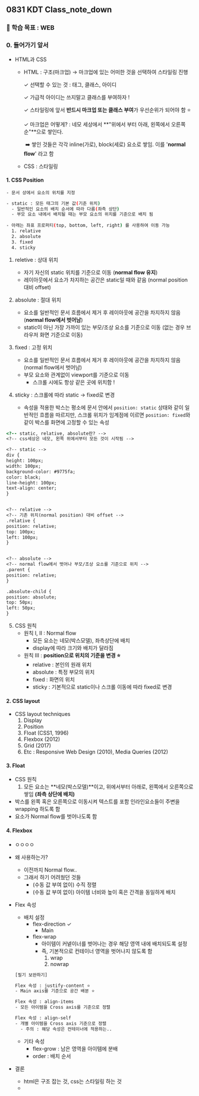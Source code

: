 ## 0831 KDT Class_note_down

### 🎯 학습 목표 : WEB

### 0. 들어가기 앞서

- HTML과 CSS

  - HTML : 구조(마크업) → 마크업에 있는 어떠한 것을 선택하여 스타일링 진행

    ✓ 선택할 수 있는 것 : 태그, 클래스, 아이디

    ✓ 가급적 아이디는 쓰지말고 클래스를 부여하자 !

    ✓ 스타일링에 앞서 **반드시 마크업 또는 클래스 부여**가 우선순위가 되어야 함  ⭐️

    ✓ 마크업은 어떻게? : 네모 세상에서 **"위에서 부터 아래, 왼쪽에서 오른쪽 순"**으로 쌓인다.

    ​	➡️ 쌓인 것들은 각각 inline(가로), block(세로) 요소로 쌓임. 이를 '**normal flow**' 라고 함

  - CSS : 스타일링



#### 1. CSS Position

```bash
- 문서 상에서 요소의 위치를 지정

- static : 모든 태그의 기본 값(기준 위치)
  - 일반적인 요소의 배치 순서에 따라 다름(좌측 상단)
  - 부모 요소 내에서 배치될 때는 부모 요소의 위치를 기준으로 배치 됨
  
- 아래는 좌표 프로퍼티(top, bottom, left, right) 를 사용하여 이동 가능
  1. relative
  2. absolute
  3. fixed
  4. sticky
```

1. reletive : 상대 위치
   - 자기 자신의 static 위치를 기준으로 이동 (**normal flow 유지**)
   - 레이아웃에서 요소가 차지하는 공간은 static일 때와 같음 (normal position 대비 offset)

2. absolute : 절대 위치
   - 요소를 일반적인 문서 흐름에서 제거 후 레이아웃에 공간을 차지하지 않음 (**normal flow에서 벗어남**)
   - static이 아닌 가장 가까이 있는 부모/조상 요소를 기준으로 이동 (없는 경우 브라우저 화면 기준으로 이동)
3. fixed : 고정 위치
   - 요소를 일반적인 문서 흐름에서 제거 후 레이아웃에 공간을 차지하지 않음 (normal flow에서 벗어남)
   - 부모 요소와 관계없이 viewport를 기준으로 이동
     - 스크롤 시에도 항상 같은 곳에 위치함 !
4. sticky : 스크롤에 따라 static → fixed로 변경
   - 속성을 적용한 박스는 평소에 문서 안에서 `position: static` 상태와 같이 일반적인 흐름을 따르지만, 스크롤 위치가 임계점에 이르면 `position: fixed`와 같이 박스를 화면에 고정할 수 있는 속성 

```html
<?-- static, relative, absolute란? -->
<?-- css세상은 네모, 왼쪽 위에서부터 모든 것이 시작됨 -->

<?-- static -->
div {
height: 100px;
width: 100px;
background-color: #9775fa;
color: black;
line-height: 100px;
text-align: center;
}


<?-- relative -->
<?-- 기존 위치(normal position) 대비 offset -->
.relative {
position: relative;
top: 100px;
left: 100px;
}


<?-- absolute -->
<?-- normal flow에서 벗어나 부모/조상 요소를 기준으로 위치 -->
.parent {
position: relative;
}

.absolute-child {
position: absolute;
top: 50px;
left: 50px;
}
```



5. CSS 원칙
   - 원칙 I, II : Normal flow
     - 모든 요소는 네모(박스모델), 좌측상단에 배치
     - display에 따라 크기와 배치가 달라짐
   - 원칙 III : **position으로 위치의 기준을 변경 ⭐️**
     - relative : 본인의 원래 위치 
     - absolute : 특정 부모의 위치
     - fixed : 화면의 위치
     - sticky : 기본적으로 static이나 스크롤 이동에 따라 fixed로 변경



#### 2. CSS layout

- CSS layout techniques
  1. Display
  2. Position
  3. Float (CSS1, 1996)
  4. Flexbox (2012)
  5. Grid (2017)
  6. Etc : Responsive Web Design (2010), Media Queries (2012)



#### 3. Float

- CSS 원칙
  1. 모든 요소는 **네모(박스모델)**이고, 위에서부터 아래로, 왼쪽에서 오른쪽으로 쌓임 **(좌측 상단에 배치)**
- 박스를 왼쪽 혹은 오른쪽으로 이동시켜 텍스트를 포함 인라인요소들이 주변을 wrapping 하도록 함
- 요소가 Normal flow를 벗어나도록 함



#### 4. Flexbox

- ㅇㅇㅇㅇ

- 왜 사용하는가?

  - 이전까지 Normal flow..
  - 그래서 하기 어려웠던 것들
    - (수동 값 부여 없이) 수직 정렬
    - (수동 값 부여 없이)  아이템 너비와 높이 혹은 간격을 동일하게 배치

- Flex 속성

  - 배치 설정
    - flex-direction ✓
      - Main
    - flex-wrap
      - 아이템이 커넽이너를 벗어나는 경우 해당 영역 내에 배치되도록 설정
      - 즉, 기본적으로 컨테이너 영역을 벗어나지 않도록 함
        1. wrap
        2. nowrap

  ```bash
  [필기 보완하기]
  
  Flex 속성 : justify-content ⭐️
  - Main axis를 기준으로 공간 배분 ⭐️
  
  Flex 속성 : align-items
  - 모든 아이템을 Cross axis를 기준으로 정렬
  
  Flex 속성 : align-self
  - 개별 아이템을 Cross axis 기준으로 정렬
  	- 주의 : 해당 속성은 컨테이너에 적용하는..
  ```

  - 기타 속성
    - flex-grow : 남은 영역을 아이템에 분배
    - order : 배치 순서



- 결론
  - html은 구조 잡는 것, css는 스타일링 하는 것
  - 

